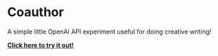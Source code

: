 # Coauthor #
A simple little OpenAI API experiment useful for doing creative writing!

[**Click here to try it out!**](https://gleethos.github.io/coauthor/)
